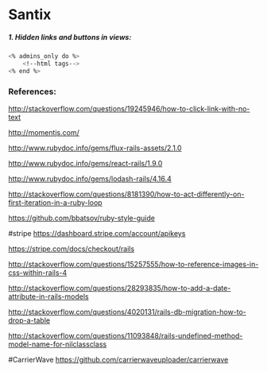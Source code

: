 # Santix

##### 1. Hidden links and buttons in views:
```sh
<% admins_only do %>
    <!--html tags-->    
<% end %>
```

### References:
http://stackoverflow.com/questions/19245946/how-to-click-link-with-no-text

http://momentjs.com/

http://www.rubydoc.info/gems/flux-rails-assets/2.1.0

http://www.rubydoc.info/gems/react-rails/1.9.0

http://www.rubydoc.info/gems/lodash-rails/4.16.4

http://stackoverflow.com/questions/8181390/how-to-act-differently-on-first-iteration-in-a-ruby-loop

https://github.com/bbatsov/ruby-style-guide

#stripe
https://dashboard.stripe.com/account/apikeys

https://stripe.com/docs/checkout/rails

http://stackoverflow.com/questions/15257555/how-to-reference-images-in-css-within-rails-4

http://stackoverflow.com/questions/28293835/how-to-add-a-date-attribute-in-rails-models

http://stackoverflow.com/questions/4020131/rails-db-migration-how-to-drop-a-table

http://stackoverflow.com/questions/11093848/rails-undefined-method-model-name-for-nilclassclass


#CarrierWave
https://github.com/carrierwaveuploader/carrierwave

